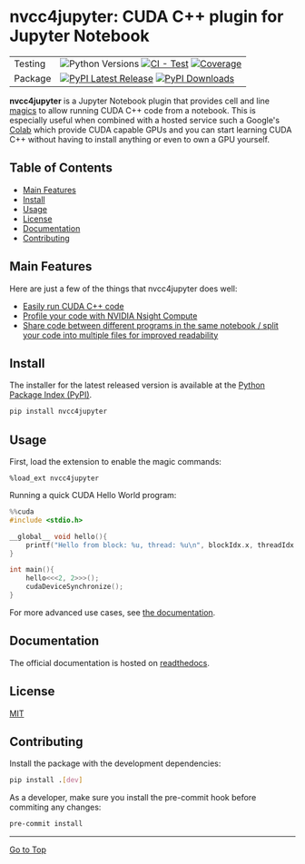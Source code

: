 # nvcc4jupyter: CUDA C++ plugin for Jupyter Notebook

| | |
| --- | --- |
| Testing | ![Python Versions][python-version] [![CI - Test][test-badge]][test-workflow] [![Coverage][coverage-badge]][coverage-results] |
| Package | [![PyPI Latest Release][pypi-latest-version]][pypi-project-url] [![PyPI Downloads][pypi-downloads]][pypi-project-url] |

[python-version]: https://img.shields.io/pypi/pyversions/nvcc4jupyter
[test-badge]: https://github.com/cosminc98/nvcc4jupyter/actions/workflows/test.yml/badge.svg
[test-workflow]: https://github.com/cosminc98/nvcc4jupyter/actions/workflows/test.yml
[coverage-badge]: https://codecov.io/github/cosminc98/nvcc4jupyter/coverage.svg?branch=master
[coverage-results]: https://codecov.io/gh/cosminc98/nvcc4jupyter
[pypi-project-url]: https://pypi.org/project/nvcc4jupyter/
[pypi-latest-version]: https://img.shields.io/pypi/v/nvcc4jupyter.svg
[pypi-downloads]: https://img.shields.io/pypi/dm/nvcc4jupyter.svg?label=PyPI%20downloads

**nvcc4jupyter** is a Jupyter Notebook plugin that provides cell and line
[magics](https://ipython.readthedocs.io/en/stable/interactive/magics.html)
to allow running CUDA C++ code from a notebook. This is especially
useful when combined with a hosted service such a Google's
[Colab](https://colab.research.google.com/) which provide CUDA capable GPUs
and you can start learning CUDA C++ without having to install anything or even
to own a GPU yourself.

## Table of Contents

- [Main Features](#main-features)
- [Install](#install)
- [Usage](#usage)
- [License](#license)
- [Documentation](#documentation)
- [Contributing](#contributing)

## Main Features
Here are just a few of the things that nvcc4jupyter does well:

  - [Easily run CUDA C++ code](https://nvcc4jupyter.readthedocs.io/en/latest/usage.html#hello-world)
  - [Profile your code with NVIDIA Nsight Compute](https://nvcc4jupyter.readthedocs.io/en/latest/usage.html#profiling)
  - [Share code between different programs in the same notebook / split your code into multiple files for improved readability](https://nvcc4jupyter.readthedocs.io/en/latest/usage.html#groups)

## Install
The installer for the latest released version is available at the [Python
Package Index (PyPI)](https://pypi.org/project/nvcc4jupyter).

```sh
pip install nvcc4jupyter
```

## Usage

First, load the extension to enable the magic commands:
```
%load_ext nvcc4jupyter
```

Running a quick CUDA Hello World program:
```c++
%%cuda
#include <stdio.h>

__global__ void hello(){
    printf("Hello from block: %u, thread: %u\n", blockIdx.x, threadIdx.x);
}

int main(){
    hello<<<2, 2>>>();
    cudaDeviceSynchronize();
}
```

For more advanced use cases, see [the documentation](https://nvcc4jupyter.readthedocs.io/en/latest/usage.html).

## Documentation
The official documentation is hosted on [readthedocs](https://nvcc4jupyter.readthedocs.io/).

## License
[MIT](LICENSE)

## Contributing

Install the package with the development dependencies:
```bash
pip install .[dev]
```

As a developer, make sure you install the pre-commit hook before commiting any changes:
```bash
pre-commit install
```

<hr>

[Go to Top](#table-of-contents)
